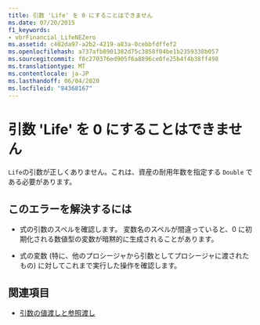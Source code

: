 ```yaml
---
title: 引数 'Life' を 0 にすることはできません
ms.date: 07/20/2015
f1_keywords:
- vbrFinancial_LifeNEZero
ms.assetid: c402da97-a2b2-4219-a83a-0cebbfdffef2
ms.openlocfilehash: a737afb8901382d75c3858f84be1b2359338b057
ms.sourcegitcommit: f8c270376ed905f6a8896ce0fe25b4f4b38ff498
ms.translationtype: MT
ms.contentlocale: ja-JP
ms.lasthandoff: 06/04/2020
ms.locfileid: "84368167"
---
```

# <a name="argument-life-cannot-be-zero"></a>引数 'Life' を 0 にすることはできません
`Life`の引数が正しくありません。これは、資産の耐用年数を指定する `Double` である必要があります。  
  
## <a name="to-correct-this-error"></a>このエラーを解決するには  
  
- 式の引数のスペルを確認します。 変数名のスペルが間違っていると、0 に初期化される数値型の変数が暗黙的に生成されることがあります。  
  
- 式の変数 (特に、他のプロシージャから引数としてプロシージャに渡されたもの) に対してこれまで実行した操作を確認します。  
  
## <a name="see-also"></a>関連項目

- [引数の値渡しと参照渡し](../programming-guide/language-features/procedures/passing-arguments-by-value-and-by-reference.md)
